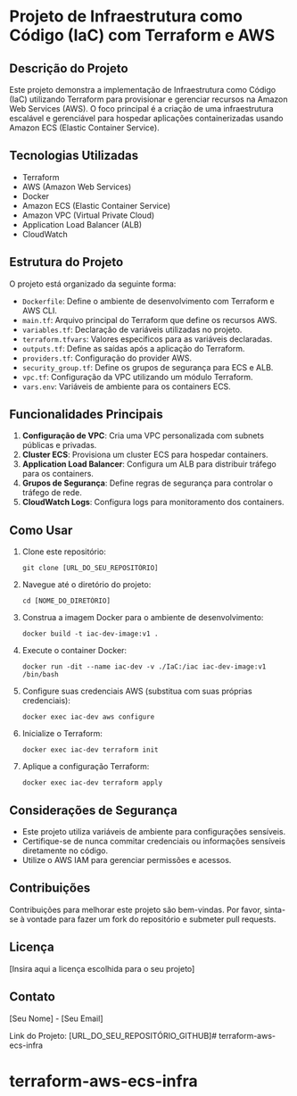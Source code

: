 # Projeto de Infraestrutura como Código (IaC) com Terraform e AWS

## Descrição do Projeto

Este projeto demonstra a implementação de Infraestrutura como Código (IaC) utilizando Terraform para provisionar e gerenciar recursos na Amazon Web Services (AWS). O foco principal é a criação de uma infraestrutura escalável e gerenciável para hospedar aplicações containerizadas usando Amazon ECS (Elastic Container Service).

## Tecnologias Utilizadas

- Terraform
- AWS (Amazon Web Services)
- Docker
- Amazon ECS (Elastic Container Service)
- Amazon VPC (Virtual Private Cloud)
- Application Load Balancer (ALB)
- CloudWatch

## Estrutura do Projeto

O projeto está organizado da seguinte forma:

- `Dockerfile`: Define o ambiente de desenvolvimento com Terraform e AWS CLI.
- `main.tf`: Arquivo principal do Terraform que define os recursos AWS.
- `variables.tf`: Declaração de variáveis utilizadas no projeto.
- `terraform.tfvars`: Valores específicos para as variáveis declaradas.
- `outputs.tf`: Define as saídas após a aplicação do Terraform.
- `providers.tf`: Configuração do provider AWS.
- `security_group.tf`: Define os grupos de segurança para ECS e ALB.
- `vpc.tf`: Configuração da VPC utilizando um módulo Terraform.
- `vars.env`: Variáveis de ambiente para os containers ECS.

## Funcionalidades Principais

1. **Configuração de VPC**: Cria uma VPC personalizada com subnets públicas e privadas.
2. **Cluster ECS**: Provisiona um cluster ECS para hospedar containers.
3. **Application Load Balancer**: Configura um ALB para distribuir tráfego para os containers.
4. **Grupos de Segurança**: Define regras de segurança para controlar o tráfego de rede.
5. **CloudWatch Logs**: Configura logs para monitoramento dos containers.

## Como Usar

1. Clone este repositório:
   ```
   git clone [URL_DO_SEU_REPOSITÓRIO]
   ```

2. Navegue até o diretório do projeto:
   ```
   cd [NOME_DO_DIRETÓRIO]
   ```

3. Construa a imagem Docker para o ambiente de desenvolvimento:
   ```
   docker build -t iac-dev-image:v1 .
   ```

4. Execute o container Docker:
   ```
   docker run -dit --name iac-dev -v ./IaC:/iac iac-dev-image:v1 /bin/bash
   ```

5. Configure suas credenciais AWS (substitua com suas próprias credenciais):
   ```
   docker exec iac-dev aws configure
   ```

6. Inicialize o Terraform:
   ```
   docker exec iac-dev terraform init
   ```

7. Aplique a configuração Terraform:
   ```
   docker exec iac-dev terraform apply
   ```

## Considerações de Segurança

- Este projeto utiliza variáveis de ambiente para configurações sensíveis.
- Certifique-se de nunca commitar credenciais ou informações sensíveis diretamente no código.
- Utilize o AWS IAM para gerenciar permissões e acessos.

## Contribuições

Contribuições para melhorar este projeto são bem-vindas. Por favor, sinta-se à vontade para fazer um fork do repositório e submeter pull requests.

## Licença

[Insira aqui a licença escolhida para o seu projeto]

## Contato

[Seu Nome] - [Seu Email]

Link do Projeto: [URL_DO_SEU_REPOSITÓRIO_GITHUB]# terraform-aws-ecs-infra
# terraform-aws-ecs-infra
